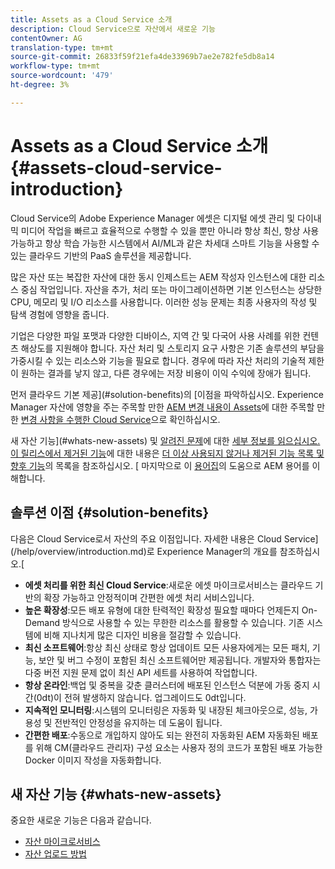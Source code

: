```yaml
---
title: Assets as a Cloud Service 소개
description: Cloud Service으로 자산에서 새로운 기능
contentOwner: AG
translation-type: tm+mt
source-git-commit: 26833f59f21efa4de33969b7ae2e782fe5db8a14
workflow-type: tm+mt
source-wordcount: '479'
ht-degree: 3%

---
```



# Assets as a Cloud Service 소개 {#assets-cloud-service-introduction}

<!-- Need review information from gklebus -->

Cloud Service의 Adobe Experience Manager 에셋은 디지털 에셋 관리 및 다이내믹 미디어 작업을 빠르고 효율적으로 수행할 수 있을 뿐만 아니라 항상 최신, 항상 사용 가능하고 항상 학습 가능한 시스템에서 AI/ML과 같은 차세대 스마트 기능을 사용할 수 있는 클라우드 기반의 PaaS 솔루션을 제공합니다.

많은 자산 또는 복잡한 자산에 대한 동시 인제스트는 AEM 작성자 인스턴스에 대한 리소스 중심 작업입니다. 자산을 추가, 처리 또는 마이그레이션하면 기본 인스턴스는 상당한 CPU, 메모리 및 I/O 리소스를 사용합니다. 이러한 성능 문제는 최종 사용자의 작성 및 탐색 경험에 영향을 줍니다.

기업은 다양한 파일 포맷과 다양한 디바이스, 지역 간 및 다국어 사용 사례를 위한 컨텐츠 해상도를 지원해야 합니다. 자산 처리 및 스토리지 요구 사항은 기존 솔루션의 부담을 가중시킬 수 있는 리소스와 기능을 필요로 합니다. 경우에 따라 자산 처리의 기술적 제한이 원하는 결과를 낳지 않고, 다른 경우에는 저장 비용이 이익 수익에 장애가 됩니다.

먼저 클라우드 기본 제공](#solution-benefits)의 [이점을 파악하십시오. Experience Manager 자산에 영향을 주는 주목할 만한 [AEM 변경 내용이 Assets](/help/assets/assets-cloud-changes.md)에 대한 주목할 만한 [변경 사항을 수행한 Cloud Service](/help/release-notes/aem-cloud-changes.md)으로 확인하십시오.

새 자산 기능](#whats-new-assets) 및 [알려진 문제](/help/release-notes/known-issues.md)에 대한 [세부 정보를 읽으십시오. 이 릴리스에서 제거된 기능](/help/release-notes/deprecated-removed-features.md)에 대한 내용은 [더 이상 사용되지 않거나 제거된 기능 목록 및 향후 기능](/help/release-notes/known-issues.md#upcoming-assets-capabilities)의 목록을 참조하십시오. [ 마지막으로 이 [용어집](/help/overview/terminology.md)의 도움으로 AEM 용어를 이해합니다.

## 솔루션 이점 {#solution-benefits}

다음은 Cloud Service로서 자산의 주요 이점입니다. 자세한 내용은 Cloud Service](/help/overview/introduction.md)로 Experience Manager의 개요를 참조하십시오.[

* **에셋 처리를 위한 최신 Cloud Service**:새로운 에셋 마이크로서비스는 클라우드 기반의 확장 가능하고 안정적이며 간편한 에셋 처리 서비스입니다.
* **높은 확장성**:모든 배포 유형에 대한 탄력적인 확장성 필요할 때마다 언제든지 On-Demand 방식으로 사용할 수 있는 무한한 리소스를 활용할 수 있습니다. 기존 시스템에 비해 지나치게 많은 디자인 비용을 절감할 수 있습니다.
* **최신 소프트웨어**:항상 최신 상태로 항상 업데이트 모든 사용자에게는 모든 패치, 기능, 보안 및 버그 수정이 포함된 최신 소프트웨어만 제공됩니다. 개발자와 통합자는 다중 버전 지원 문제 없이 최신 API 세트를 사용하여 작업합니다.
* **항상 온라인**:백업 및 중복을 갖춘 클러스터에 배포된 인스턴스 덕분에 가동 중지 시간(0dt)이 전혀 발생하지 않습니다. 업그레이드도 0dt입니다.
* **지속적인 모니터링**:시스템의 모니터링은 자동화 및 내장된 체크아웃으로, 성능, 가용성 및 전반적인 안정성을 유지하는 데 도움이 됩니다.
* **간편한 배포**:수동으로 개입하지 않아도 되는 완전히 자동화된 AEM 자동화된 배포를 위해 CM(클라우드 관리자) 구성 요소는 사용자 정의 코드가 포함된 배포 가능한 Docker 이미지 작성을 자동화합니다.

## 새 자산 기능 {#whats-new-assets}

중요한 새로운 기능은 다음과 같습니다.

* [자산 마이크로서비스](/help/assets/asset-microservices-overview.md)
* [자산 업로드 방법](/help/assets/add-assets.md)
